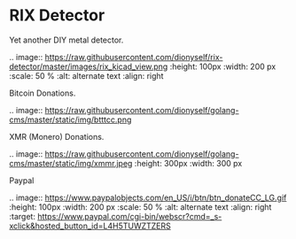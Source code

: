# RIX Detector
Yet another DIY metal detector.

.. image:: https://raw.githubusercontent.com/dionyself/rix-detector/master/images/rix_kicad_view.png
   :height: 100px
   :width: 200 px
   :scale: 50 %
   :alt: alternate text
   :align: right

Bitcoin Donations.

.. image:: https://raw.githubusercontent.com/dionyself/golang-cms/master/static/img/btttcc.png

XMR (Monero) Donations.

.. image:: https://raw.githubusercontent.com/dionyself/golang-cms/master/static/img/xmmr.jpeg
   :height: 300px
   :width: 300 px

Paypal

.. image:: https://www.paypalobjects.com/en_US/i/btn/btn_donateCC_LG.gif
   :height: 100px
   :width: 200 px
   :scale: 50 %
   :alt: alternate text
   :align: right
   :target: https://www.paypal.com/cgi-bin/webscr?cmd=_s-xclick&hosted_button_id=L4H5TUWZTZERS
